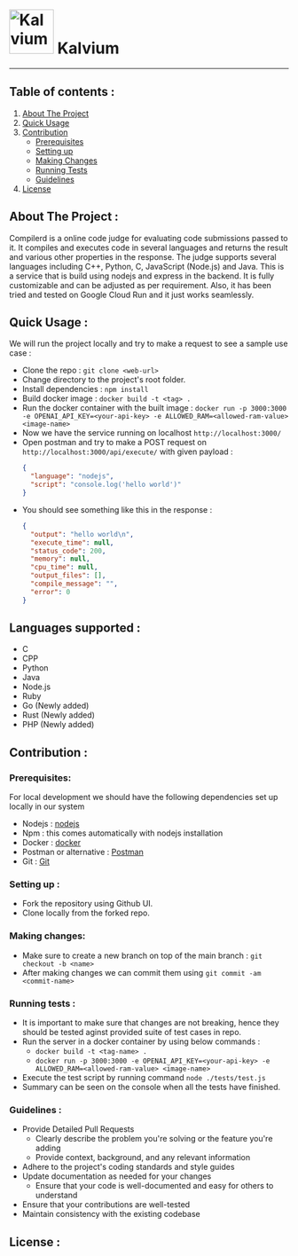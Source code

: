 # <img alt="Kalvium" src="https://kalvium.community/images/sidebar-2d-logo.svg" width="80"/> Kalvium

---

<!-- [![Contributors][contributors-shield]][contributors-url]
[![Forks][forks-shield]][forks-url]
[![Stargazers][stars-shield]][stars-url]
[![Issues][issues-shield]][issues-url] -->

## Table of contents :

<ol>
  <li>
    <a href="#about-the-project">About The Project</a>
  </li>
  <li><a href="#quick-usage">Quick Usage</a></li>
  <li><a href="#contribution">Contribution</a>
    <ul>    
        <li><a href="#Prerequisites">Prerequisites</a></li>
    </ul>
    <ul>    
        <li><a href="#setting-up">Setting up</a></li>
    </ul>
    <ul>    
        <li><a href="#making-changes">Making Changes</a></li>
    </ul>
    <ul>    
        <li><a href="#running-tests">Running Tests</a></li>
    </ul>
    <ul>    
        <li><a href="#Guidelines">Guidelines</a></li>
    </ul>
  </li>
  <li><a href="#license">License</a></li>

</ol>

## About The Project :

Compilerd is a online code judge for evaluating code submissions passed to it. It compiles and executes code in several languages and returns the result and various other properties in the response. The judge supports several languages including C++, Python, C, JavaScript (Node.js) and Java.
This is a service that is build using nodejs and express in the backend.
It is fully customizable and can be adjusted as per requirement. Also, it has been tried and tested on Google Cloud Run and it just works seamlessly.

## Quick Usage :

We will run the project locally and try to make a request to see a sample use case :

- Clone the repo : `git clone <web-url>`
- Change directory to the project's root folder.
- Install dependencies : `npm install`
- Build docker image : `docker build -t <tag> .`
- Run the docker container with the built image : `docker run -p 3000:3000 -e OPENAI_API_KEY=<your-api-key> -e ALLOWED_RAM=<allowed-ram-value> <image-name>`
- Now we have the service running on localhost `http://localhost:3000/`
- Open postman and try to make a POST request on `http://localhost:3000/api/execute/` with given payload :
  ```json
  {
    "language": "nodejs",
    "script": "console.log('hello world')"
  }
  ```
- You should see something like this in the response :
  ```json
  {
    "output": "hello world\n",
    "execute_time": null,
    "status_code": 200,
    "memory": null,
    "cpu_time": null,
    "output_files": [],
    "compile_message": "",
    "error": 0
  }
  ```

## Languages supported :

- C
- CPP
- Python
- Java
- Node.js
- Ruby
- Go (Newly added)
- Rust (Newly added)
- PHP (Newly added)

## Contribution :

### Prerequisites:

For local development we should have the following dependencies set up locally in our system

- Nodejs : [nodejs](https://nodejs.org/en/download)
- Npm : this comes automatically with nodejs installation
- Docker : [docker](https://docs.docker.com/get-docker/)
- Postman or alternative : [Postman](https://www.postman.com/downloads/)
- Git : [Git](https://git-scm.com/downloads)

### Setting up :

- Fork the repository using Github UI.
- Clone locally from the forked repo.

### Making changes:

- Make sure to create a new branch on top of the main branch : `git checkout -b <name>`
- After making changes we can commit them using `git commit -am <commit-name>`

### Running tests :

- It is important to make sure that changes are not breaking, hence they should be tested aginst provided suite of test cases in repo.
- Run the server in a docker container by using below commands :
  - `docker build -t <tag-name> .`
  - `docker run -p 3000:3000 -e OPENAI_API_KEY=<your-api-key> -e ALLOWED_RAM=<allowed-ram-value> <image-name>`
- Execute the test script by running command `node ./tests/test.js`
- Summary can be seen on the console when all the tests have finished.

### Guidelines :

- Provide Detailed Pull Requests
  - Clearly describe the problem you're solving or the feature you're adding
  - Provide context, background, and any relevant information
- Adhere to the project's coding standards and style guides
- Update documentation as needed for your changes
  - Ensure that your code is well-documented and easy for others to understand
- Ensure that your contributions are well-tested
- Maintain consistency with the existing codebase

<!-- LICENSE -->

## License :

[contributors-shield]: https://img.shields.io/github/contributors/othneildrew/Best-README-Template.svg?style=for-the-badge
[contributors-url]: https://github.com/othneildrew/Best-README-Template/graphs/contributors
[forks-shield]: https://img.shields.io/github/forks/othneildrew/Best-README-Template.svg?style=for-the-badge
[forks-url]: https://github.com/othneildrew/Best-README-Template/network/members
[stars-shield]: https://img.shields.io/github/stars/othneildrew/Best-README-Template.svg?style=for-the-badge
[stars-url]: https://github.com/othneildrew/Best-README-Template/stargazers
[issues-shield]: https://img.shields.io/github/issues/othneildrew/Best-README-Template.svg?style=for-the-badge
[issues-url]: https://github.com/othneildrew/Best-README-Template/issues
